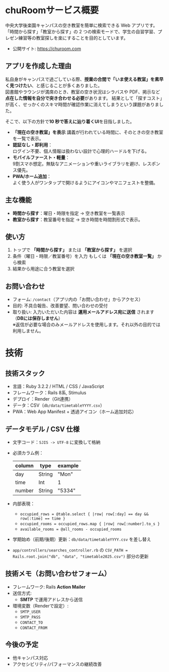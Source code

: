 # chuRoomサービス概要

中央大学後楽園キャンパスの空き教室を簡単に検索できる Web アプリです。  
「時間から探す」「教室から探す」の 2 つの検索モードで、学生の自習学習、プレゼン練習等の教室探しを楽にすることを目的としています。

- 公開サイト: https://churoom.com

## アプリを作成した理由

私自身がキャンパスで過ごしている際、**授業の合間で「いま使える教室」を素早く見つけたい**、と感じることが多くありました。  
図書館やラウンジが満席のとき、教室の空き状況はシラバスや PDF、掲示など**点在した情報を自分で突き合わせる必要**があります。
結果として「探すコスト」が高く、せっかくのスキマ時間が確認作業に消えてしまうという課題がありました。

そこで、以下の方針で**10 秒で答えに辿り着くUI**を目指しました。
- **「現在の空き教室」を表示**
  講義が行われている時間に、そのときの空き教室を一覧で表示。
- **認証なし・即利用**：  
  ログイン不要、個人情報は扱わない設計で心理的ハードルを下げる。
- **モバイルファースト・軽量**：  
  9割スマホ想定。無駄なアニメーションや重いライブラリを避け、レスポンス優先。
- **PWA/ホーム追加**：  
  よく使う人がワンタップで開けるようにアイコンやマニフェストを整備。


## 主な機能

- **時間から探す**：曜日・時限を指定 → 空き教室を一覧表示  
- **教室から探す**：教室番号を指定 → 空き時間を時間割形式で表示。


## 使い方

1. トップで **「時間から探す」** または **「教室から探す」** を選択  
2. 条件（曜日・時限／教室番号）を入力 もしくは **「現在の空き教室一覧」** から検索
3. 結果から用途に合う教室を選択 

## お問い合わせ

- フォーム: `/contact`（アプリ内の「お問い合わせ」からアクセス）
- 目的: 不具合報告、改善要望、問い合わせの受付
- 取り扱い: 入力いただいた内容は **運用メールアドレス宛に送信** されます（**DBには保存しません**）  
  ※返信が必要な場合のみメールアドレスを使用します。それ以外の目的では利用しません。


# 技術

## 技術スタック
- 言語：Ruby 3.2.2 / HTML / CSS / JavaScript
- フレームワーク：Rails 8系, Stimulus
- デプロイ：Render（Git連携）
- データ：CSV（`db/data/timetableYYYY.csv`）
- PWA：Web App Manifest + 透過アイコン（ホーム追加対応）  

## データモデル / CSV 仕様
- 文字コード：`SJIS -> UTF-8` に変換して格納
- 必須カラム例：

  | column | type   | example |
  |--------|--------|---------|
  | day    | String | "Mon"   |
  | time   | Int    | 1       |
  | number | String | "5334"  |

- 内部表現：
  - `occupied_rows = @table.select { |row| row[:day] == day && row[:time] == time }`
  - `occupied_rooms = occupied_rows.map { |row| row[:number].to_s }`
  - `available_rooms = @all_rooms - occupied_rooms`
- 学期始め（前期/後期）更新：`db/data/timetableYYYY.csv` を差し替え
- `app/controllers/searches_controller.rb` の `CSV_PATH = Rails.root.join("db", "data", "timetable2025.csv")` 部分の更新


## 技術メモ（お問い合わせフォーム）
- フレームワーク: Rails **Action Mailer**
- 送信方式:
  - **SMTP** で運用アドレスから送信
- 環境変数（Renderで設定）:
  - `SMTP_USER`
  - `SMTP_PASS`
  - `CONTACT_TO`
  - `CONTACT_FROM`


## 今後の予定
- 他キャンパス対応
- アクセシビリティ/パフォーマンスの継続改善

